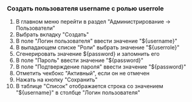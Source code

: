 ### Создать пользователя username с ролью userrole

1. В главном меню перейти в раздел "Администрирование -> Пользователи"
1. Выбрать вкладку "Создать"
1. В поле "Логин пользователя" ввести значение "${username}"
1. В выпадающем списке "Роли" выбрать значение "${userrole}"
1. Сгенерировать значение ${password} и запомнить его
1. В поле "Пароль" ввести значение "${password}"
1. В поле "Подтверждение пароля" ввести значение "${password}"
1. Отметить чекбокс "Активный", если он не отмечен
1. Нажать на кнопку "Сохранить"
1. В таблице "Список" отображается строка со значением "${username}" в столбце "Логин пользователя"